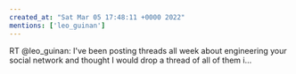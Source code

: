 ```yaml
---
created_at: "Sat Mar 05 17:48:11 +0000 2022"
mentions: ['leo_guinan']
---
```


RT @leo_guinan: I've been posting threads all week about engineering your social network and thought I would drop a thread of all of them i…